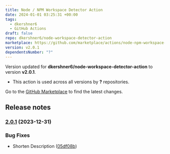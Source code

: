 ```yaml
---
title: Node / NPM Workspace Detector Action
date: 2024-01-01 03:25:31 +00:00
tags:
  - dkershner6
  - GitHub Actions
draft: false
repo: dkershner6/node-workspace-detector-action
marketplace: https://github.com/marketplace/actions/node-npm-workspace-detector-action
version: v2.0.1
dependentsNumber: "?"
---
```



Version updated for **dkershner6/node-workspace-detector-action** to version **v2.0.1**.
- This action is used across all versions by **?** repositories.

Go to the [GitHub Marketplace](https://github.com/marketplace/actions/node-npm-workspace-detector-action) to find the latest changes.

## Release notes


### [2.0.1](https://github.com/dkershner6/node-workspace-detector-action/compare/v2.0.0...v2.0.1) (2023-12-31)


### Bug Fixes

* Shorten Description ([05df08b](https://github.com/dkershner6/node-workspace-detector-action/commit/05df08b1da46a14108f5aec3fd6c6e6a51f59531))

